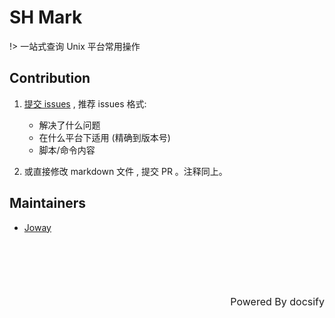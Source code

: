 # SH Mark 

!> 一站式查询 Unix 平台常用操作

## Contribution

1. [提交 issues](https://github.com/joway/sh-mark/issues/new) , 推荐 issues 格式:
	- 解决了什么问题
	- 在什么平台下适用 (精确到版本号)
	- 脚本/命令内容

2. 或直接修改 markdown 文件 , 提交 PR 。注释同上。


## Maintainers

- [Joway](https://joway.io)



<div style='text-align: right;margin-top: 100px;font-size: 16px'>Powered By <a href='https://docsify.js.org'docsify.js.org></a>docsify</div>